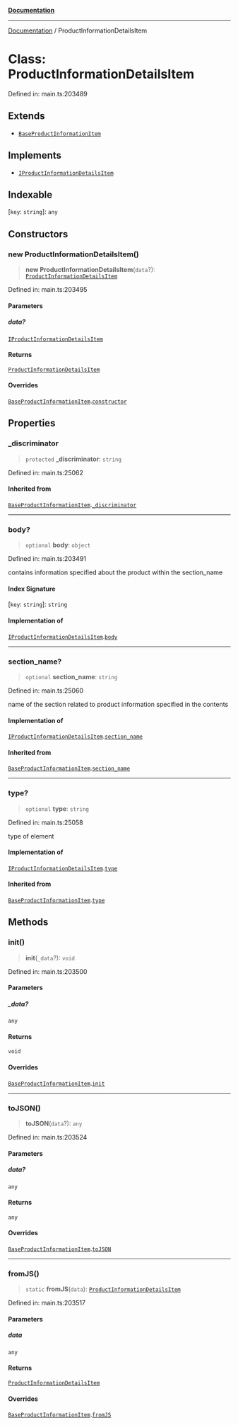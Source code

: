 [**Documentation**](../README.md)

***

[Documentation](../README.md) / ProductInformationDetailsItem

# Class: ProductInformationDetailsItem

Defined in: main.ts:203489

## Extends

- [`BaseProductInformationItem`](BaseProductInformationItem.md)

## Implements

- [`IProductInformationDetailsItem`](../interfaces/IProductInformationDetailsItem.md)

## Indexable

\[`key`: `string`\]: `any`

## Constructors

### new ProductInformationDetailsItem()

> **new ProductInformationDetailsItem**(`data`?): [`ProductInformationDetailsItem`](ProductInformationDetailsItem.md)

Defined in: main.ts:203495

#### Parameters

##### data?

[`IProductInformationDetailsItem`](../interfaces/IProductInformationDetailsItem.md)

#### Returns

[`ProductInformationDetailsItem`](ProductInformationDetailsItem.md)

#### Overrides

[`BaseProductInformationItem`](BaseProductInformationItem.md).[`constructor`](BaseProductInformationItem.md#constructors)

## Properties

### \_discriminator

> `protected` **\_discriminator**: `string`

Defined in: main.ts:25062

#### Inherited from

[`BaseProductInformationItem`](BaseProductInformationItem.md).[`_discriminator`](BaseProductInformationItem.md#_discriminator)

***

### body?

> `optional` **body**: `object`

Defined in: main.ts:203491

contains information specified about the product within the section_name

#### Index Signature

\[`key`: `string`\]: `string`

#### Implementation of

[`IProductInformationDetailsItem`](../interfaces/IProductInformationDetailsItem.md).[`body`](../interfaces/IProductInformationDetailsItem.md#body)

***

### section\_name?

> `optional` **section\_name**: `string`

Defined in: main.ts:25060

name of the section related to product information specified in the contents

#### Implementation of

[`IProductInformationDetailsItem`](../interfaces/IProductInformationDetailsItem.md).[`section_name`](../interfaces/IProductInformationDetailsItem.md#section_name)

#### Inherited from

[`BaseProductInformationItem`](BaseProductInformationItem.md).[`section_name`](BaseProductInformationItem.md#section_name)

***

### type?

> `optional` **type**: `string`

Defined in: main.ts:25058

type of element

#### Implementation of

[`IProductInformationDetailsItem`](../interfaces/IProductInformationDetailsItem.md).[`type`](../interfaces/IProductInformationDetailsItem.md#type)

#### Inherited from

[`BaseProductInformationItem`](BaseProductInformationItem.md).[`type`](BaseProductInformationItem.md#type)

## Methods

### init()

> **init**(`_data`?): `void`

Defined in: main.ts:203500

#### Parameters

##### \_data?

`any`

#### Returns

`void`

#### Overrides

[`BaseProductInformationItem`](BaseProductInformationItem.md).[`init`](BaseProductInformationItem.md#init)

***

### toJSON()

> **toJSON**(`data`?): `any`

Defined in: main.ts:203524

#### Parameters

##### data?

`any`

#### Returns

`any`

#### Overrides

[`BaseProductInformationItem`](BaseProductInformationItem.md).[`toJSON`](BaseProductInformationItem.md#tojson)

***

### fromJS()

> `static` **fromJS**(`data`): [`ProductInformationDetailsItem`](ProductInformationDetailsItem.md)

Defined in: main.ts:203517

#### Parameters

##### data

`any`

#### Returns

[`ProductInformationDetailsItem`](ProductInformationDetailsItem.md)

#### Overrides

[`BaseProductInformationItem`](BaseProductInformationItem.md).[`fromJS`](BaseProductInformationItem.md#fromjs)
